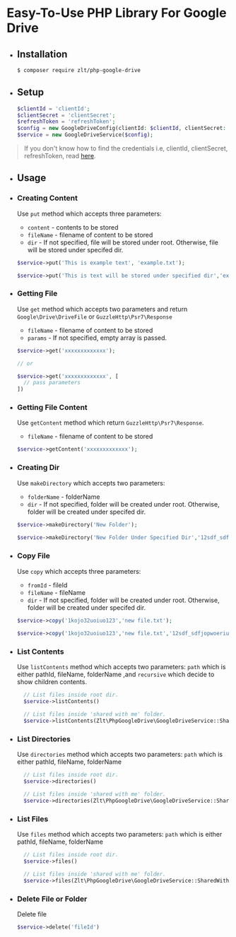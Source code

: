 # Easy-To-Use PHP Library For Google Drive

- ## Installation
  ```bash
  $ composer require zlt/php-google-drive
  ```

- ## Setup
  ```php
  $clientId = 'clientId';
  $clientSecret = 'clientSecret';
  $refreshToken = 'refreshToken';
  $config = new GoogleDriveConfig(clientId: $clientId, clientSecret: $clientSecret, refreshToken: $refreshToken);
  $service = new GoogleDriveService($config);
  ```

> If you don't know how to find the credentials i.e, clientId, clientSecret, refreshToken, read [here](https://github.com/ivanvermeyen/laravel-google-drive-demo/blob/master/README.md#create-your-google-drive-api-keys).

- ## Usage

- ### Creating Content
  Use `put` method which accepts three parameters:
    - `content` - contents to be stored
    - `fileName` - filename of content to be stored
    - `dir` - If not specified, file will be stored under root. Otherwise, file will be stored under specifed dir.
  ```php
  $service->put('This is example text', 'example.txt');
  
  $service->put('This is text will be stored under specified dir','example.txt','12sdf_sdfjopwoeriupsdf')
  ```

- ### Getting File
  Use `get` method which accepts two parameters and return `Google\Drive\DriveFile` or `GuzzleHttp\Psr7\Response`
    - `fileName` - filename of content to be stored
    - `params` - If not specified, empty array is passed.
  ```php
  $service->get('xxxxxxxxxxxxx');

  // or

  $service->get('xxxxxxxxxxxxx', [
    // pass parameters
  ])
  ```

- ### Getting File Content
  Use `getContent` method which return `GuzzleHttp\Psr7\Response`. 
    - `fileName` - filename of content to be stored
  ```php
  $service->getContent('xxxxxxxxxxxxx');
  ```  

- ### Creating Dir
  Use `makeDirectory` which accepts two parameters:
    - `folderName` - folderName
    - `dir` - If not specified, folder will be created under root. Otherwise, folder will be created under specifed dir.
  ```php
  $service->makeDirectory('New Folder');
    
  $service->makeDirectory('New Folder Under Specified Dir','12sdf_sdfjopwoeriupsdf')
  ```

- ### Copy File
  Use `copy` which accepts three parameters:
    - `fromId` - fileId
    - `fileName` - fileName
    - `dir` - If not specified, folder will be created under root. Otherwise, folder will be created under specifed dir.
  ```php
  $service->copy('1kojo32uoiuo123','new file.txt');
    
  $service->copy('1kojo32uoiuo123','new file.txt','12sdf_sdfjopwoeriupsdf')
  ```

- ### List Contents
  Use `listContents` method which accepts two parameters: `path` which is either pathId, fileName, folderName
  ,and `recursive` which decide to show children contents.
  ```php
    // List files inside root dir.
    $service->listContents()
  
    // List files inside 'shared with me' folder.
    $service->listContents(Zlt\PhpGoogleDrive\GoogleDriveService::SharedWithMe);
  ```

- ### List Directories
  Use `directories` method which accepts two parameters: `path` which is either pathId, fileName, folderName
  ```php
    // List files inside root dir.
    $service->directories()
  
    // List files inside 'shared with me' folder.
    $service->directories(Zlt\PhpGoogleDrive\GoogleDriveService::SharedWithMe);
  ```

- ### List Files
  Use `files` method which accepts two parameters: `path` which is either pathId, fileName, folderName
  ```php
    // List files inside root dir.
    $service->files()
  
    // List files inside 'shared with me' folder.
    $service->files(Zlt\PhpGoogleDrive\GoogleDriveService::SharedWithMe);
  ```

- ### Delete File or Folder
  Delete file
    ```php
    $service->delete('fileId')
    ```
